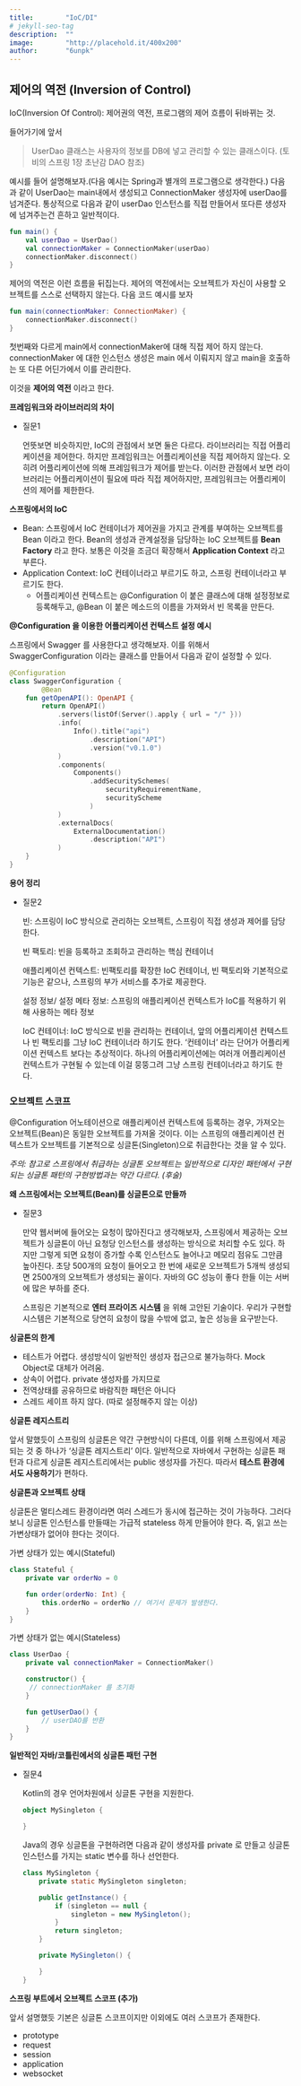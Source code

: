 ```yaml
---
title:        "IoC/DI"
# jekyll-seo-tag
description:  ""
image:        "http://placehold.it/400x200"
author:       "6unpk"
---
```


## 제어의 역전 (Inversion of Control)

IoC(Inversion Of Control): 제어권의 역전, 프로그램의 제어 흐름이 뒤바뀌는 것.

들어가기에 앞서

> UserDao 클래스는 사용자의 정보를 DB에 넣고 관리할 수 있는 클래스이다. (토비의 스프링 1장 초난감 DAO 참조)
>

 예시를 들어 설명해보자.(다음 예시는 Spring과 별개의 프로그램으로 생각한다.) 다음과 같이 UserDao는 main내에서 생성되고 ConnectionMaker 생성자에 userDao를 넘겨준다. 통상적으로 다음과 같이 userDao 인스턴스를 직접 만들어서 또다른 생성자에 넘겨주는건 흔하고 일반적이다.

```kotlin
fun main() {
	val userDao = UserDao()
	val connectionMaker = ConnectionMaker(userDao)
	connectionMaker.disconnect()
}
```

제어의 역전은 이런 흐름을 뒤집는다. 제어의 역전에서는 오브젝트가 자신이 사용할 오브젝트를 스스로 선택하지 않는다. 다음 코드 예시를 보자

```kotlin
fun main(connectionMaker: ConnectionMaker) {
	connectionMaker.disconnect()
}
```

첫번째와 다르게 main에서 connectionMaker에 대해 직접 제어 하지 않는다. connectionMaker 에 대한 인스턴스 생성은 main 에서 이뤄지지 않고 main을 호출하는 또 다른 어딘가에서 이를 관리한다.

이것을 **제어의 역전** 이라고 한다.

**프레임워크와 라이브러리의 차이**

- 질문1

    언뜻보면 비슷하지만, IoC의 관점에서 보면 둘은 다르다. 라이브러리는 직접 어플리케이션을 제어한다. 하지만 프레임워크는 어플리케이션을 직접 제어하지 않는다. 오히려 어플리케이션에 의해 프레임워크가 제어를 받는다. 이러한 관점에서 보면 라이브러리는 어플리케이션이 필요에 따라 직접 제어하지만, 프레임워크는 어플리케이션의 제어를 제한한다.


**스프링에서의 IoC**

- Bean: 스프링에서 IoC 컨테이너가 제어권을 가지고 관계를 부여하는 오브젝트를 Bean 이라고 한다. Bean의 생성과 관계설정을 담당하는 IoC 오브젝트를 **Bean Factory** 라고 한다. 보통은 이것을 조금더 확장해서 **Application Context** 라고 부른다.
- Application Context: IoC 컨테이너라고 부르기도 하고, 스프링 컨테이너라고 부르기도 한다.
    - 어플리케이션 컨텍스트는 @Configuration 이 붙은 클래스에 대해 설정정보로 등록해두고, @Bean 이 붙은 메소드의 이름을 가져와서 빈 목록을 만든다.

**@Configuration 을 이용한 어플리케이션 컨텍스트 설정 예시**

스프링에서 Swagger 를 사용한다고 생각해보자. 이를 위해서 SwaggerConfiguration 이라는 클래스를 만들어서 다음과 같이 설정할 수 있다.

```kotlin
@Configuration
class SwaggerConfiguration {
		@Bean
    fun getOpenAPI(): OpenAPI {
        return OpenAPI()
            .servers(listOf(Server().apply { url = "/" }))
            .info(
                Info().title("api")
                    .description("API")
                    .version("v0.1.0")
            )
            .components(
                Components()
                    .addSecuritySchemes(
                        securityRequirementName,
                        securityScheme
                    )
            )
            .externalDocs(
                ExternalDocumentation()
                    .description("API")
            )
    }
}
```

**용어 정리**

- 질문2

    빈: 스프링이 IoC 방식으로 관리하는 오브젝트, 스프링이 직접 생성과 제어를 담당한다.

    빈 팩토리: 빈을 등록하고 조회하고 관리하는 핵심 컨테이너

    애플리케이션 컨텍스트: 빈팩토리를 확장한 IoC 컨테이너, 빈 팩토리와 기본적으로 기능은 같으나, 스프링의 부가 서비스를 추가로 제공한다.

    설정 정보/ 설정 메타 정보: 스프링의 애플리케이션 컨텍스트가 IoC를 적용하기 위해 사용하는 메타 정보

    IoC 컨테이너: IoC 방식으로 빈을 관리하는 컨테이너, 앞의 어플리케이션 컨텍스트나 빈 팩토리를 그냥 IoC 컨테이너라 하기도 한다. ‘컨테이너’ 라는 단어가 어플리케이션 컨텍스트 보다는 추상적이다. 하나의 어플리케이션에는 여러개 어플리케이션 컨텍스트가 구현될 수 있는데 이걸 뭉뚱그려 그냥 스프링 컨테이너라고 하기도 한다.


### **오브젝트 스코프**

@Configuration 어노테이션으로 애플리케이션 컨텍스트에 등록하는 경우, 가져오는 오브젝트(Bean)은 동일한 오브젝트를 가져올 것이다. 이는 스프링의 애플리케이션 컨텍스트가 오브젝트를 기본적으로 싱글톤(Singleton)으로 취급한다는 것을 알 수 있다.

*주의: 참고로 스프링에서 취급하는 싱글톤 오브젝트는 일반적으로 디자인 패턴에서 구현되는 싱글톤 패턴의 구현방법과는 약간 다르다. (후술)*

**왜 스프링에서는 오브젝트(Bean)를 싱글톤으로 만들까**

- 질문3

    만약 웹서버에 들어오는 요청이 많아진다고 생각해보자, 스프링에서 제공하는 오브젝트가 싱글톤이 아닌 요청당 인스턴스를 생성하는 방식으로 처리할 수도 있다. 하지만 그렇게 되면 요청이 증가할 수록 인스턴스도 늘어나고 메모리 점유도 그만큼 높아진다. 초당 500개의 요청이 들어오고 한 번에 새로운 오브젝트가 5개씩 생성되면 2500개의 오브젝트가 생성되는 꼴이다. 자바의 GC 성능이 좋다 한들 이는 서버에 많은 부하를 준다.

    스프링은 기본적으로 **엔터 프라이즈 시스템** 을 위해 고안된 기술이다. 우리가 구현할 시스템은 기본적으로 당연히 요청이 많을 수밖에 없고, 높은 성능을 요구받는다.


**싱글톤의 한계**

- 테스트가 어렵다. 생성방식이 일반적인 생성자 접근으로 불가능하다. Mock Object로 대체가 어려움.
- 상속이 어렵다. private 생성자를 가지므로
- 전역상태를 공유하므로 바람직한 패턴은 아니다
- 스레드 세이프 하지 않다. (따로 설정해주지 않는 이상)

**싱글톤 레지스트리**

앞서 말했듯이 스프링의 싱글톤은 약간 구현방식이 다른데, 이를 위해 스프링에서 제공되는 것 중 하나가 ‘싱글톤 레지스트리’ 이다. 일반적으로 자바에서 구현하는 싱글톤 패턴과 다르게 싱글톤 레지스트리에서는 public 생성자를 가진다. 따라서 **테스트 환경에서도 사용하기**가 편하다.

**싱글톤과 오브젝트 상태**

싱글톤은 멀티스레드 환경이라면 여러 스레드가 동시에 접근하는 것이 가능하다. 그러다 보니 싱글톤 인스턴스를 만들때는 가급적 stateless 하게 만들어야 한다. 즉, 읽고 쓰는 가변상태가 없어야 한다는 것이다.

가변 상태가 있는 예시(Stateful)

```kotlin
class Stateful {
	private var orderNo = 0

	fun order(orderNo: Int) {
		this.orderNo = orderNo // 여기서 문제가 발생한다.
	}
}
```

가변 상태가 없는 예시(Stateless)

```kotlin
class UserDao {
	private val connectionMaker = ConnectionMaker()

	constructor() {
	 // connectionMaker 를 초기화
	}

	fun getUserDao() {
		// userDAO를 반환
	}
}
```

**일반적인 자바/코틀린에서의 싱글톤 패턴 구현**

- 질문4

    Kotlin의 경우 언어차원에서 싱글톤 구현을 지원한다.

    ```kotlin
    object MySingleton {

    }
    ```

    Java의 경우 싱글톤을 구현하려면 다음과 같이 생성자를 private 로 만들고 싱글톤 인스턴스를 가지는 static 변수를 하나 선언한다.

    ```java
    class MySingleton {
    	private static MySingleton singleton;

    	public getInstance() {
    		if (singleton == null {
    			singleton = new MySingleton();
    		}
    		return singleton;
    	}

    	private MySingleton() {

    	}
    }
    ```


**스프링 부트에서 오브젝트 스코프 (추가)**

앞서 설명했듯 기본은 싱글톤 스코프이지만 이외에도 여러 스코프가 존재한다.

- prototype
- request
- session
- application
- websocket
